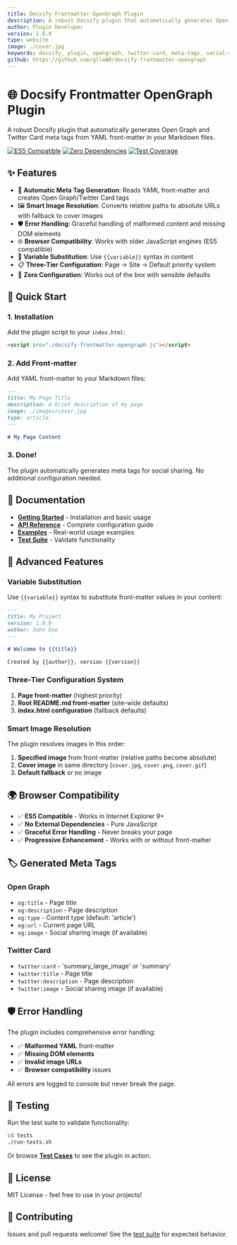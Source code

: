 ```yaml
---
title: Docsify Frontmatter OpenGraph Plugin
description: A robust Docsify plugin that automatically generates Open Graph and Twitter Card meta tags from YAML front-matter in your Markdown files
author: Plugin Developer
version: 1.0.0
type: website
image: ./cover.jpg
keywords: docsify, plugin, opengraph, twitter-card, meta-tags, social-sharing
github: https://github.com/gllmAR/docsify-frontmatter-opengraph
---
```


# 🌐 Docsify Frontmatter OpenGraph Plugin

A robust Docsify plugin that automatically generates Open Graph and Twitter Card meta tags from YAML front-matter in your Markdown files.

[![ES5 Compatible](https://img.shields.io/badge/ES5-Compatible-green.svg)](https://kangax.github.io/compat-table/es5/)
[![Zero Dependencies](https://img.shields.io/badge/Dependencies-Zero-brightgreen.svg)](#)
[![Test Coverage](https://img.shields.io/badge/Tests-15%2B%20unit%20%7C%204%2B%20integration-blue.svg)](/tests/)

## ✨ Features

- 📄 **Automatic Meta Tag Generation**: Reads YAML front-matter and creates Open Graph/Twitter Card tags
- 🖼️ **Smart Image Resolution**: Converts relative paths to absolute URLs with fallback to cover images  
- 🛡️ **Error Handling**: Graceful handling of malformed content and missing DOM elements
- 🌐 **Browser Compatibility**: Works with older JavaScript engines (ES5 compatible)
- 🔄 **Variable Substitution**: Use `{{variable}}` syntax in content
- 📋 **Three-Tier Configuration**: Page → Site → Default priority system
- 🎯 **Zero Configuration**: Works out of the box with sensible defaults

## 🚀 Quick Start

### 1. Installation

Add the plugin script to your `index.html`:

```html
<script src="./docsify-frontmatter-opengraph.js"></script>
```

### 2. Add Front-matter

Add YAML front-matter to your Markdown files:

```markdown
---
title: My Page Title
description: A brief description of my page
image: ./images/cover.jpg
type: article
---

# My Page Content
```

### 3. Done!

The plugin automatically generates meta tags for social sharing. No additional configuration needed.

## 📖 Documentation

- **[Getting Started](/documentation/getting-started/)** - Installation and basic usage
- **[API Reference](/documentation/api-reference/)** - Complete configuration guide  
- **[Examples](/documentation/examples/)** - Real-world usage examples
- **[Test Suite](/tests/)** - Validate functionality

## 🧪 Advanced Features

### Variable Substitution

Use `{{variable}}` syntax to substitute front-matter values in your content:

```markdown
---
title: My Project
version: 1.0.0
author: John Doe
---

# Welcome to {{title}}

Created by {{author}}, version {{version}}
```

### Three-Tier Configuration System

1. **Page front-matter** (highest priority)
2. **Root README.md front-matter** (site-wide defaults)
3. **index.html configuration** (fallback defaults)

### Smart Image Resolution

The plugin resolves images in this order:
1. **Specified image** from front-matter (relative paths become absolute)
2. **Cover image** in same directory (`cover.jpg`, `cover.png`, `cover.gif`)  
3. **Default fallback** or no image

## 🌍 Browser Compatibility

- ✅ **ES5 Compatible** - Works in Internet Explorer 9+
- ✅ **No External Dependencies** - Pure JavaScript
- ✅ **Graceful Error Handling** - Never breaks your page
- ✅ **Progressive Enhancement** - Works with or without front-matter

## 🏷️ Generated Meta Tags

### Open Graph
- `og:title` - Page title
- `og:description` - Page description  
- `og:type` - Content type (default: 'article')
- `og:url` - Current page URL
- `og:image` - Social sharing image (if available)

### Twitter Card  
- `twitter:card` - 'summary_large_image' or 'summary'
- `twitter:title` - Page title
- `twitter:description` - Page description
- `twitter:image` - Social sharing image (if available)

## 🛡️ Error Handling

The plugin includes comprehensive error handling:

- ✅ **Malformed YAML** front-matter
- ✅ **Missing DOM elements** 
- ✅ **Invalid image URLs**
- ✅ **Browser compatibility** issues

All errors are logged to console but never break the page.

## 🧪 Testing

Run the test suite to validate functionality:

```bash
cd tests
./run-tests.sh
```

Or browse **[Test Cases](/tests/test-cases/)** to see the plugin in action.

## 📄 License

MIT License - feel free to use in your projects!

## 🤝 Contributing

Issues and pull requests welcome! See the [test suite](/tests/) for expected behavior.